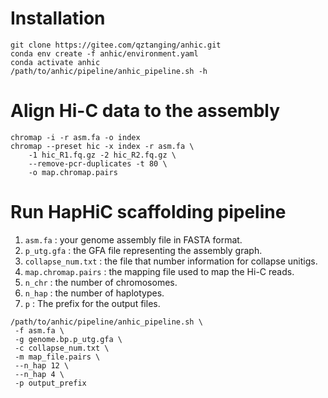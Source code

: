 # Installation

```
git clone https://gitee.com/qztanging/anhic.git
conda env create -f anhic/environment.yaml
conda activate anhic
/path/to/anhic/pipeline/anhic_pipeline.sh -h
```

# Align Hi-C data to the assembly

```
chromap -i -r asm.fa -o index
chromap --preset hic -x index -r asm.fa \
    -1 hic_R1.fq.gz -2 hic_R2.fq.gz \
    --remove-pcr-duplicates -t 80 \
    -o map.chromap.pairs

```

# Run HapHiC scaffolding pipeline

1. `asm.fa` :  your genome assembly file in FASTA format.
2. `p_utg.gfa` : the GFA file representing the assembly graph.
3. `collapse_num.txt` : the file that number information for collapse unitigs.
4. `map.chromap.pairs` : the mapping file used to map the Hi-C reads.
5. `n_chr` : the number of chromosomes.
6. `n_hap` : the number of haplotypes.
7. `p` : The prefix for the output files.

```
/path/to/anhic/pipeline/anhic_pipeline.sh \
 -f asm.fa \
 -g genome.bp.p_utg.gfa \
 -c collapse_num.txt \
 -m map_file.pairs \
 --n_hap 12 \
 --n_hap 4 \
 -p output_prefix
```
